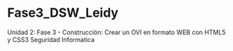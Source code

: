 # Fase3_DSW_Leidy
Unidad 2: Fase 3 - Construcción: Crear un OVI en formato WEB con HTML5 y CSS3
Seguridad Informatica
